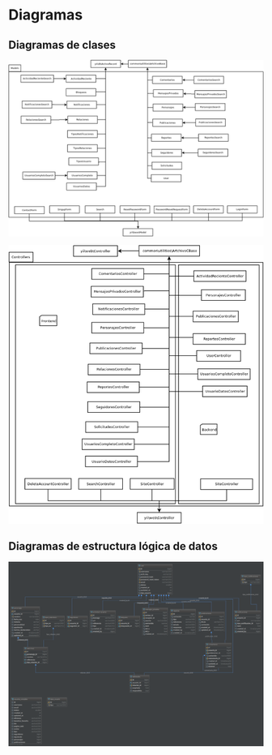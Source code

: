 # Diagramas

## Diagramas de clases

![Diagrama de clases: Modelos](images/Models.png)

![Diagrama de clases: Controladores](images/controllers.png)

## Diagramas de estructura lógica de datos

![Diagrama de estructura lógica de datos](images/diagrama-logico.png)
